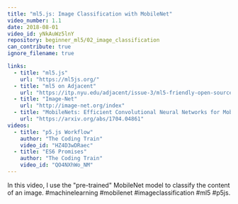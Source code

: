 ```yaml
---
title: "ml5.js: Image Classification with MobileNet"
video_number: 1.1
date: 2018-08-01
video_id: yNkAuWz5lnY
repository: beginner_ml5/02_image_classification
can_contribute: true
ignore_filename: true

links:
  - title: "ml5.js"
    url: "https://ml5js.org/"
  - title: "ml5 on Adjacent"
    url: "https://itp.nyu.edu/adjacent/issue-3/ml5-friendly-open-source-machine-learning-library-for-the-web/"
  - title: "Image-Net"
    url: "http://image-net.org/index"
  - title: "MobileNets: Efficient Convolutional Neural Networks for Mobile Vision Applications"
    url: "https://arxiv.org/abs/1704.04861"
videos:
  - title: "p5.js Workflow"
    author: "The Coding Train"
    video_id: "HZ4D3wDRaec"
  - title: "ES6 Promises"
    author: "The Coding Train"
    video_id: "QO4NXhWo_NM"
---
```


In this video, I use the "pre-trained" MobileNet model to classify the content of an image. #machinelearning #mobilenet #imageclassification #ml5 #p5js.
